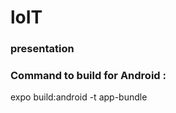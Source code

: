 # loIT

### presentation

### Command to build for Android :

<p>expo build:android -t app-bundle</p>
